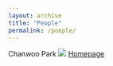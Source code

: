 ```yaml
---
layout: archive
title: "People"
permalink: /poeple/
---
```

Chanwoo Park 
![](../assets/img/cwpark.jpg)
[Homepage](https://chanwoo-park-official.github.io/)

